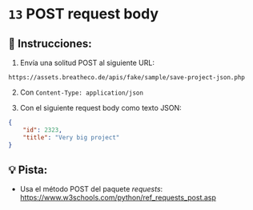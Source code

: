 # `13` POST request body

## 📝 Instrucciones:

1. Envía una solitud POST al siguiente URL:   

```text
https://assets.breatheco.de/apis/fake/sample/save-project-json.php   
``` 

2. Con `Content-Type: application/json`

3. Con el siguiente request body como texto JSON:

```json
{
    "id": 2323,
    "title": "Very big project"
}
```

## 💡 Pista:

+ Usa el método POST del paquete *requests*: https://www.w3schools.com/python/ref_requests_post.asp

